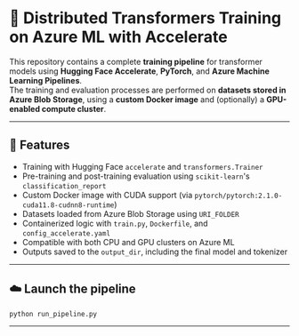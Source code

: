 # 🤖 Distributed Transformers Training on Azure ML with Accelerate

This repository contains a complete **training pipeline** for transformer models using **Hugging Face Accelerate**, **PyTorch**, and **Azure Machine Learning Pipelines**.  
The training and evaluation processes are performed on **datasets stored in Azure Blob Storage**, using a **custom Docker image** and (optionally) a **GPU-enabled compute cluster**.

---

## 🚀 Features

- Training with Hugging Face `accelerate` and `transformers.Trainer`  
- Pre-training and post-training evaluation using `scikit-learn`'s `classification_report`  
- Custom Docker image with CUDA support (via `pytorch/pytorch:2.1.0-cuda11.8-cudnn8-runtime`)  
- Datasets loaded from Azure Blob Storage using `URI_FOLDER`  
- Containerized logic with `train.py`, `Dockerfile`, and `config_accelerate.yaml`  
- Compatible with both CPU and GPU clusters on Azure ML  
- Outputs saved to the `output_dir`, including the final model and tokenizer  

---

## ☁️ Launch the pipeline

```bash
python run_pipeline.py
```

---
